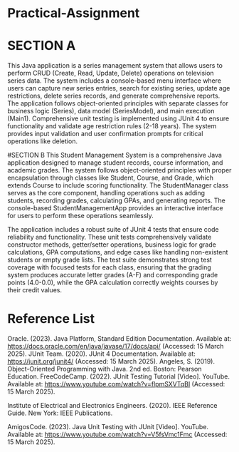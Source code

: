 # Practical-Assignment

# SECTION A
This Java application is a series management system that allows users to perform CRUD (Create, Read, Update, Delete) operations on television series data. The system includes a console-based menu interface where users can capture new series entries, search for existing series, update age restrictions, delete series records, and generate comprehensive reports. The application follows object-oriented principles with separate classes for business logic (Series), data model (SeriesModel), and main execution (Main1). Comprehensive unit testing is implemented using JUnit 4 to ensure functionality and validate age restriction rules (2-18 years). The system provides input validation and user confirmation prompts for critical operations like deletion.

#SECTION B
This Student Management System is a comprehensive Java application designed to manage student records, course information, and academic grades. The system follows object-oriented principles with proper encapsulation through classes like Student, Course, and Grade, which extends Course to include scoring functionality. The StudentManager class serves as the core component, handling operations such as adding students, recording grades, calculating GPAs, and generating reports. The console-based StudentManagementApp provides an interactive interface for users to perform these operations seamlessly.

The application includes a robust suite of JUnit 4 tests that ensure code reliability and functionality. These unit tests comprehensively validate constructor methods, getter/setter operations, business logic for grade calculations, GPA computations, and edge cases like handling non-existent students or empty grade lists. The test suite demonstrates strong test coverage with focused tests for each class, ensuring that the grading system produces accurate letter grades (A-F) and corresponding grade points (4.0-0.0), while the GPA calculation correctly weights courses by their credit values.

# Reference List
Oracle. (2023). Java Platform, Standard Edition Documentation. Available at: https://docs.oracle.com/en/java/javase/17/docs/api/ (Accessed: 15 March 2025).
JUnit Team. (2020). JUnit 4 Documentation. Available at: https://junit.org/junit4/ (Accessed: 15 March 2025).
Angeles, S. (2019). Object-Oriented Programming with Java. 2nd ed. Boston: Pearson Education.
FreeCodeCamp. (2022). JUnit Testing Tutorial [Video]. YouTube. Available at: https://www.youtube.com/watch?v=flpmSXVTqBI (Accessed: 15 March 2025).

Institute of Electrical and Electronics Engineers. (2020). IEEE Reference Guide. New York: IEEE Publications.

AmigosCode. (2023). Java Unit Testing with JUnit [Video]. YouTube. Available at: https://www.youtube.com/watch?v=V5fsVmc1Fmc (Accessed: 15 March 2025).
